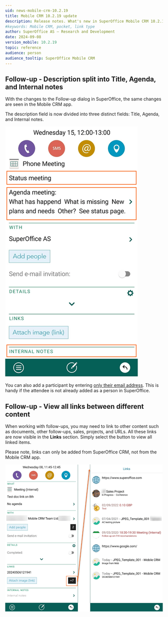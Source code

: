 ```yaml
---
uid: news-mobile-crm-10.2.19
title: Mobile CRM 10.2.19 update
description: Release notes. What's new in SuperOffice Mobile CRM 10.2.19
#keywords: Mobile CRM, pocket, link type
author: SuperOffice AS – Research and Development
date: 2024-09-08
version_mobile: 10.2.19
topic: reference
audience: person
audience_tooltip: SuperOffice Mobile CRM
---
```


<!-- # Mobile CRM 10.2.19 update -->

## Follow-up - Description split into Title, Agenda, and Internal notes

With the changes to the Follow-up dialog in SuperOffice, the same changes are seen in the Mobile CRM app.

The description field is now divided into three distinct fields: Title, Agenda, and Internal notes.

![Follow-up - Description to Title, Agenda, and Internal notes -app-screen][img1]

You can also add a participant by entering [only their email address][1]. This is handy if the attendee is not already added as a person in SuperOffice.

## Follow-up - View all links between different content

When working with follow-ups, you may need to link to other content such as documents, other follow-ups, sales, projects, and URLs. All these links are now visible in the **Links** section. Simply select the button to view all linked items.

Please note, links can only be added from SuperOffice CRM, not from the Mobile CRM app.

![Follow-up - View all links between different content -app-screen][img2]

<!-- Referenced links-->
[1]: 10.2.18-update.md

<!-- Referenced images -->
[img1]: ../../../media/mobile/mobile-crm-follow-up-description-to-title-agenda-internal-notes.png
[img2]: ../../../media/mobile/mobile-crm-follow-up-show-links.png
